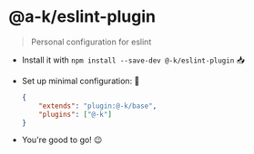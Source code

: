# @a-k/eslint-plugin

> Personal configuration for eslint

- Install it with `npm install --save-dev @-k/eslint-plugin` :inbox_tray:

- Set up minimal configuration: :wrench:
    ```json
    {
        "extends": "plugin:@-k/base",
        "plugins": ["@-k"]
    }
    ```
- You're good to go! :wink:
